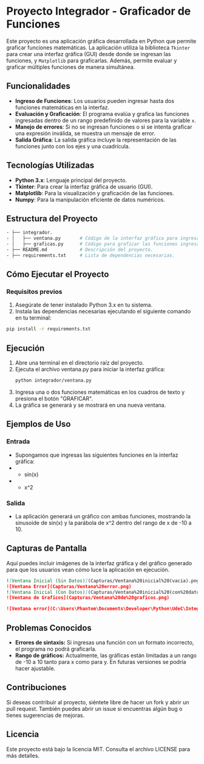 # Proyecto Integrador - Graficador de Funciones

Este proyecto es una aplicación gráfica desarrollada en Python que permite graficar funciones matemáticas. La aplicación utiliza la biblioteca `Tkinter` para crear una interfaz gráfica (GUI) desde donde se ingresan las funciones, y `Matplotlib` para graficarlas. Además, permite evaluar y graficar múltiples funciones de manera simultánea.

## Funcionalidades

- **Ingreso de Funciones**: Los usuarios pueden ingresar hasta dos funciones matemáticas en la interfaz.
- **Evaluación y Graficación**: El programa evalúa y grafica las funciones ingresadas dentro de un rango predefinido de valores para la variable `x`.
- **Manejo de errores**: Si no se ingresan funciones o si se intenta graficar una expresión inválida, se muestra un mensaje de error.
- **Salida Gráfica**: La salida gráfica incluye la representación de las funciones junto con los ejes y una cuadrícula.

## Tecnologías Utilizadas

- **Python 3.x**: Lenguaje principal del proyecto.
- **Tkinter**: Para crear la interfaz gráfica de usuario (GUI).
- **Matplotlib**: Para la visualización y graficación de las funciones.
- **Numpy**: Para la manipulación eficiente de datos numéricos.

## Estructura del Proyecto

```bash
- ├── integrador.
- │   ├── ventana.py       # Código de la interfaz gráfica para ingresar las funciones.
- │   ├── graficas.py      # Código para graficar las funciones ingresadas.
- ├── README.md            # Descripción del proyecto.
- ├── requirements.txt     # Lista de dependencias necesarias.
```
## Cómo Ejecutar el Proyecto

### Requisitos previos

1. Asegúrate de tener instalado Python 3.x en tu sistema.
2. Instala las dependencias necesarias ejecutando el siguiente comando en tu terminal:

```bash
pip install -r requirements.txt
```
## Ejecución
1. Abre una terminal en el directorio raíz del proyecto.
2. Ejecuta el archivo ventana.py para iniciar la interfaz gráfica:
   ```bash
   python integrador/ventana.py
3. Ingresa una o dos funciones matemáticas en los cuadros de texto y presiona el botón "GRAFICAR".
4. La gráfica se generará y se mostrará en una nueva ventana.

## Ejemplos de Uso
### Entrada
- Supongamos que ingresas las siguientes funciones en la interfaz gráfica:
- - sin(x)
- - x^2
### Salida
- La aplicación generará un gráfico con ambas funciones, mostrando la sinusoide de sin(x) y la parábola de x^2 dentro del rango de x de -10 a 10.

## Capturas de Pantalla
Aquí puedes incluir imágenes de la interfaz gráfica y del gráfico generado para que los usuarios vean cómo luce la aplicación en ejecución.

```markdown
![Ventana Inicial (Sin Datos)](Capturas/Ventana%20inicial%20(vacia).png)
![Ventana Error](Capturas/Ventana%20error.png)
![Ventana Inicial (Con Datos)](Capturas/Ventana%20inicial%20(con%20datos).png)
![Ventana de Graficos](Capturas/Ventana%20de%20graficos.png)

![Ventana error](C:\Users\Phantom\Documents\Developer\Python\UdeC\Integrador\Capturas de Pantalla)
```
## Problemas Conocidos
- **Errores de sintaxis:** Si ingresas una función con un formato incorrecto, el programa no podrá graficarla.
- **Rango de gráficos:** Actualmente, las gráficas están limitadas a un rango de -10 a 10 tanto para x como para y. En futuras versiones se podría hacer ajustable.

## Contribuciones
Si deseas contribuir al proyecto, siéntete libre de hacer un fork y abrir un pull request. También puedes abrir un issue si encuentras algún bug o tienes sugerencias de mejoras.

## Licencia
Este proyecto está bajo la licencia MIT. Consulta el archivo LICENSE para más detalles.
